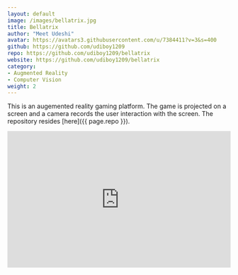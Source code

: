 ```yaml
---
layout: default
image: /images/bellatrix.jpg
title: Bellatrix
author: "Meet Udeshi"
avatar: https://avatars3.githubusercontent.com/u/7384411?v=3&s=400
github: https://github.com/udiboy1209
repo: https://github.com/udiboy1209/bellatrix
website: https://github.com/udiboy1209/bellatrix
category:
- Augmented Reality
- Computer Vision
weight: 2
---
```


This is an augemented reality gaming platform. The game is projected on a screen and a camera records the user interaction with the screen. The repository resides [here]({{ page.repo }}).
<style>
.videowrapper {
    float: none;
    clear: both;
    width: 100%;
    position: relative;
    padding-bottom: 56.25%;
    padding-top: 25px;
    height: 0;
}
.videowrapper iframe {
    position: absolute;
    top: 0;
    left: 0;
    width: 100%;
    height: 100%;
}
</style>
<div class = "videowrapper">
	<iframe width="1024" height="500" src="https://www.youtube.com/embed/v_A9FpL3Sa4" frameborder="0" allowfullscreen></iframe>
</div>
